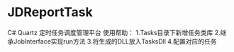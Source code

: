 # JDReportTask
 C# Quartz 定时任务调度管理平台
使用帮助：
1.Tasks目录下新增任务类库
2.继承JobInterface实现run方法
3.将生成的DLL放入TasksDll
4.配置对应的任务